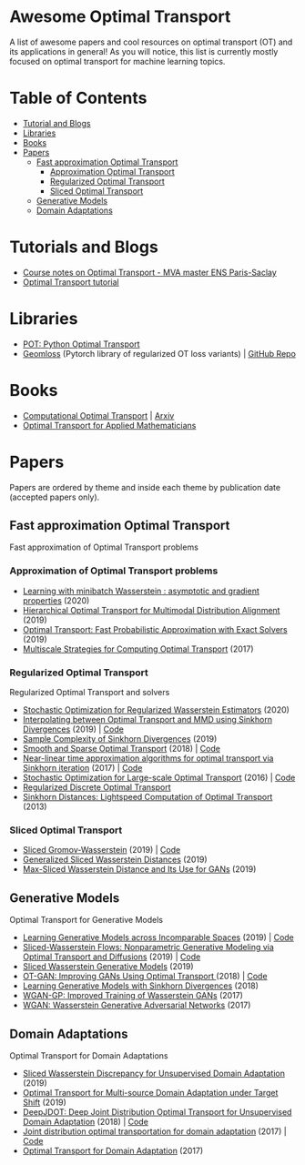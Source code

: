 # Awesome Optimal Transport
A list of awesome papers and cool resources on optimal transport (OT) and its applications in general! As you will notice, this list is currently mostly focused on optimal transport for machine learning topics.


# Table of Contents

* [Tutorial and Blogs](#tutorials-and-blogs)
* [Libraries](#libraries)
* [Books](#books)
* [Papers](#papers)
  * [Fast approximation Optimal Transport](#fast-approximation-optimal-transport)
    * [Approximation Optimal Transport](#approximation-optimal-transport)
    * [Regularized Optimal Transport](#regularized-optimal-transport)
    * [Sliced Optimal Transport](#sliced-optimal-transport)
  * [Generative Models](#generative-models)
  * [Domain Adaptations](#domain-adaptation)

# Tutorials and Blogs

* [Course notes on Optimal Transport - MVA master ENS Paris-Saclay](https://optimaltransport.github.io/slides-peyre/CourseOT.pdf)
* [Optimal Transport tutorial](http://remi.flamary.com/cours/tuto_otml.html)

# Libraries

* [POT: Python Optimal Transport](https://pythonot.github.io/)
* [Geomloss](https://www.kernel-operations.io/geomloss/) (Pytorch library of regularized OT loss variants)  | [GitHub Repo](https://github.com/jeanfeydy/geomloss)

# Books

* [Computational Optimal Transport](https://optimaltransport.github.io/) | [Arxiv](https://arxiv.org/abs/1803.00567)
* [Optimal Transport for Applied Mathematicians](https://www.imo.universite-paris-saclay.fr/~filippo/OTAM-cvgmt.pdf)


# Papers

Papers are ordered by theme and inside each theme by publication date (accepted papers only).

## Fast approximation Optimal Transport

Fast approximation of Optimal Transport problems

### Approximation of Optimal Transport problems

 * [Learning with minibatch Wasserstein : asymptotic and gradient properties](http://proceedings.mlr.press/v108/fatras20a.html) (2020)
 * [Hierarchical Optimal Transport for Multimodal Distribution Alignment](https://papers.nips.cc/paper/9501-hierarchical-optimal-transport-for-multimodal-distribution-alignment) (2019)
 * [Optimal Transport: Fast Probabilistic Approximation with Exact Solvers](http://www.jmlr.org/papers/volume20/18-079/18-079.pdf) (2019)
 * [Multiscale Strategies for Computing Optimal Transport](https://jmlr.csail.mit.edu/papers/volume18/16-108/16-108.pdf) (2017)

### Regularized Optimal Transport

Regularized Optimal Transport and solvers

 * [Stochastic Optimization for Regularized Wasserstein Estimators](https://arxiv.org/abs/2002.08695) (2020)
 * [Interpolating between Optimal Transport and MMD using Sinkhorn Divergences](http://proceedings.mlr.press/v89/feydy19a) (2019) | [Code](https://github.com/jeanfeydy/geomloss)
 * [Sample Complexity of Sinkhorn Divergences](http://proceedings.mlr.press/v89/genevay19a.html) (2019)
 * [Smooth and Sparse Optimal Transport](http://proceedings.mlr.press/v84/blondel18a) (2018) | [Code](https://pythonot.github.io/gen_modules/ot.smooth.html#module-ot.smooth)
 * [Near-linear time approximation algorithms for optimal transport via Sinkhorn iteration](https://papers.nips.cc/paper/6792-near-linear-time-approximation-algorithms-for-optimal-transport-via-sinkhorn-iteration) (2017) | [Code](https://pythonot.github.io/gen_modules/ot.bregman.html)
 * [Stochastic Optimization for Large-scale Optimal Transport](https://papers.nips.cc/paper/6566-stochastic-optimization-for-large-scale-optimal-transport.pdf) (2016) | [Code](https://pythonot.github.io/gen_modules/ot.stochastic.html#module-ot.stochastic)
 * [Regularized Discrete Optimal Transport](https://arxiv.org/pdf/1307.5551.pdf)
 * [Sinkhorn Distances: Lightspeed Computation of Optimal Transport](https://papers.nips.cc/paper/4927-sinkhorn-distances-lightspeed-computation-of-optimal-transport) (2013)

### Sliced Optimal Transport
* [Sliced Gromov-Wasserstein](https://papers.nips.cc/paper/9615-sliced-gromov-wasserstein) (2019) | [Code](https://github.com/tvayer/SGW)
* [Generalized Sliced Wasserstein Distances](https://papers.nips.cc/paper/8319-generalized-sliced-wasserstein-distances) (2019)
* [Max-Sliced Wasserstein Distance and Its Use for GANs](https://openaccess.thecvf.com/content_CVPR_2019/html/Deshpande_Max-Sliced_Wasserstein_Distance_and_Its_Use_for_GANs_CVPR_2019_paper.html) (2019)

## Generative Models

Optimal Transport for Generative Models
 * [Learning Generative Models across Incomparable Spaces](http://proceedings.mlr.press/v97/bunne19a) (2019) | [Code](https://github.com/bunnech/gw_gan)
 * [Sliced-Wasserstein Flows: Nonparametric Generative Modeling via Optimal Transport and Diffusions](http://proceedings.mlr.press/v97/liutkus19a) (2019) | [Code](https://github.com/aliutkus/swf)
 * [Sliced Wasserstein Generative Models](https://openaccess.thecvf.com/content_CVPR_2019/html/Wu_Sliced_Wasserstein_Generative_Models_CVPR_2019_paper.html) (2019)
 * [OT-GAN: Improving GANs Using Optimal Transport ](https://openreview.net/forum?id=rkQkBnJAb) (2018) | [Code](https://github.com/openai/ot-gan)
 * [Learning Generative Models with Sinkhorn Divergences](http://proceedings.mlr.press/v84/genevay18a.html) (2018)
 * [WGAN-GP: Improved Training of Wasserstein GANs](https://papers.nips.cc/paper/7159-improved-training-of-wasserstein-gans) (2017)
 * [WGAN: Wasserstein Generative Adversarial Networks](http://proceedings.mlr.press/v70/arjovsky17a.html) (2017)

## Domain Adaptations

Optimal Transport for Domain Adaptations
* [Sliced Wasserstein Discrepancy for Unsupervised Domain Adaptation](https://openaccess.thecvf.com/content_CVPR_2019/html/Lee_Sliced_Wasserstein_Discrepancy_for_Unsupervised_Domain_Adaptation_CVPR_2019_paper.html) (2019)
* [Optimal Transport for Multi-source Domain Adaptation under Target Shift](http://proceedings.mlr.press/v89/redko19a.html) (2019)
* [DeepJDOT: Deep Joint Distribution Optimal Transport for Unsupervised Domain Adaptation](https://openaccess.thecvf.com/content_ECCV_2018/html/Bharath_Bhushan_Damodaran_DeepJDOT_Deep_Joint_ECCV_2018_paper.html) (2018) | [Code](https://github.com/bbdamodaran/deepJDOT)
* [Joint distribution optimal transportation for domain adaptation](https://papers.nips.cc/paper/6963-joint-distribution-optimal-transportation-for-domain-adaptation) (2017) | [Code](https://github.com/rflamary/JDOT)
* [Optimal Transport for Domain Adaptation](https://arxiv.org/abs/1507.00504) (2017)
